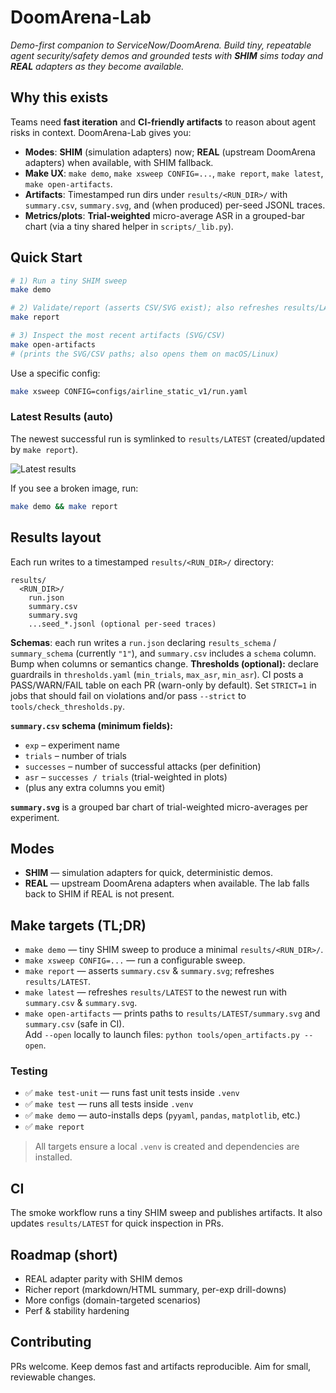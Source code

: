 # DoomArena-Lab

_Demo-first companion to ServiceNow/DoomArena. Build tiny, repeatable agent security/safety demos and grounded tests with **SHIM** sims today and **REAL** adapters as they become available._

## Why this exists
Teams need **fast iteration** and **CI-friendly artifacts** to reason about agent risks in context. DoomArena-Lab gives you:
- **Modes**: **SHIM** (simulation adapters) now; **REAL** (upstream DoomArena adapters) when available, with SHIM fallback.
- **Make UX**: `make demo`, `make xsweep CONFIG=...`, `make report`, `make latest`, `make open-artifacts`.
- **Artifacts**: Timestamped run dirs under `results/<RUN_DIR>/` with `summary.csv`, `summary.svg`, and (when produced) per-seed JSONL traces.
- **Metrics/plots**: **Trial-weighted** micro-average ASR in a grouped-bar chart (via a tiny shared helper in `scripts/_lib.py`).

## Quick Start
```bash
# 1) Run a tiny SHIM sweep
make demo

# 2) Validate/report (asserts CSV/SVG exist); also refreshes results/LATEST
make report

# 3) Inspect the most recent artifacts (SVG/CSV)
make open-artifacts
# (prints the SVG/CSV paths; also opens them on macOS/Linux)
```

Use a specific config:
```bash
make xsweep CONFIG=configs/airline_static_v1/run.yaml
```

### Latest Results (auto)
The newest successful run is symlinked to `results/LATEST` (created/updated by `make report`).

![Latest results](results/LATEST/summary.svg)

If you see a broken image, run:
```bash
make demo && make report
```

## Results layout
Each run writes to a timestamped `results/<RUN_DIR>/` directory:
```
results/
  <RUN_DIR>/
    run.json
    summary.csv
    summary.svg
    ...seed_*.jsonl (optional per-seed traces)
```

**Schemas**: each run writes a `run.json` declaring `results_schema` / `summary_schema` (currently `"1"`), and `summary.csv` includes a `schema` column. Bump when columns or semantics change.
**Thresholds (optional):** declare guardrails in `thresholds.yaml` (`min_trials`, `max_asr`, `min_asr`). CI posts a PASS/WARN/FAIL table on each PR (warn-only by default). Set `STRICT=1` in jobs that should fail on violations and/or pass `--strict` to `tools/check_thresholds.py`.

**`summary.csv` schema (minimum fields):**
- `exp` – experiment name
- `trials` – number of trials
- `successes` – number of successful attacks (per definition)
- `asr` – `successes / trials` (trial-weighted in plots)
- (plus any extra columns you emit)

**`summary.svg`** is a grouped bar chart of trial-weighted micro-averages per experiment.

## Modes
- **SHIM** — simulation adapters for quick, deterministic demos.
- **REAL** — upstream DoomArena adapters when available. The lab falls back to SHIM if REAL is not present.

## Make targets (TL;DR)
- `make demo` — tiny SHIM sweep to produce a minimal `results/<RUN_DIR>/`.
- `make xsweep CONFIG=...` — run a configurable sweep.
- `make report` — asserts `summary.csv` & `summary.svg`; refreshes `results/LATEST`.
- `make latest` — refreshes `results/LATEST` to the newest run with `summary.csv` & `summary.svg`.
- `make open-artifacts` — prints paths to `results/LATEST/summary.svg` and `summary.csv` (safe in CI).  \
  Add `--open` locally to launch files: `python tools/open_artifacts.py --open`.

### Testing
- ✅ `make test-unit` — runs fast unit tests inside `.venv`
- ✅ `make test` — runs all tests inside `.venv`
- ✅ `make demo` — auto-installs deps (`pyyaml`, `pandas`, `matplotlib`, etc.)
- ✅ `make report`
> All targets ensure a local `.venv` is created and dependencies are installed.

## CI
The smoke workflow runs a tiny SHIM sweep and publishes artifacts. It also updates `results/LATEST` for quick inspection in PRs.

## Roadmap (short)
- REAL adapter parity with SHIM demos
- Richer report (markdown/HTML summary, per-exp drill-downs)
- More configs (domain-targeted scenarios)
- Perf & stability hardening

## Contributing
PRs welcome. Keep demos fast and artifacts reproducible. Aim for small, reviewable changes.

